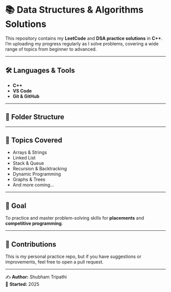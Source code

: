 # 📚 Data Structures & Algorithms Solutions

This repository contains my **LeetCode** and **DSA practice solutions** in **C++**.  
I’m uploading my progress regularly as I solve problems, covering a wide range of topics from beginner to advanced.

---

## 🛠 Languages & Tools
- **C++**
- **VS Code**
- **Git & GitHub**

---

## 📂 Folder Structure

---

## 📌 Topics Covered
- Arrays & Strings
- Linked List
- Stack & Queue
- Recursion & Backtracking
- Dynamic Programming
- Graphs & Trees
- And more coming...

---

## 🚀 Goal
To practice and master problem-solving skills for **placements** and **competitive programming**.

---

## 🤝 Contributions
This is my personal practice repo, but if you have suggestions or improvements, feel free to open a pull request.

---

✍ **Author:** Shubham Tripathi  
📅 **Started:** 2025
